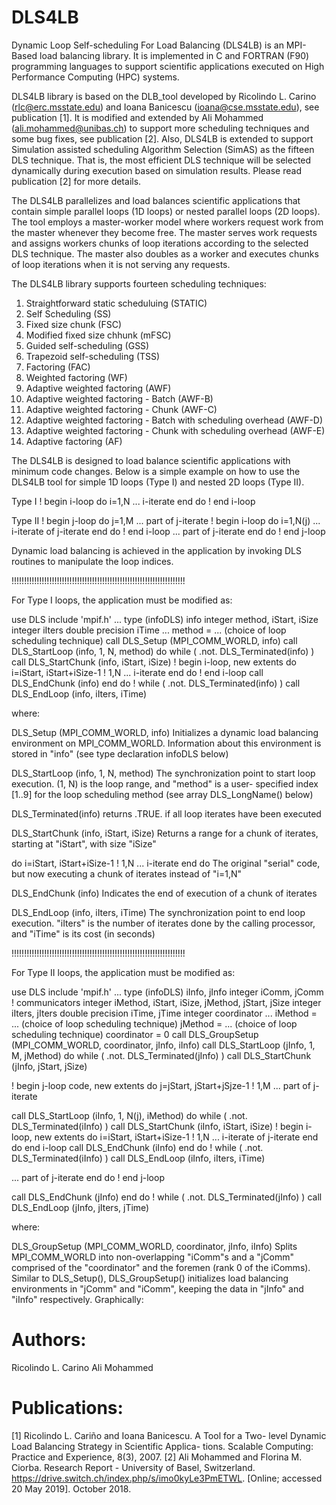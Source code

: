 # DLS4LB
Dynamic Loop Self-scheduling For Load Balancing (DLS4LB) is an MPI-Based load balancing library. It is implemented in C and FORTRAN (F90) programming languages to support scientific applications executed on High Performance Computing (HPC) systems.

DLS4LB library is based on the DLB_tool developed by Ricolindo L. Carino (rlc@erc.msstate.edu) and Ioana Banicescu (ioana@cse.msstate.edu), see publication [1].
It is modified and extended by Ali Mohammed (ali.mohammed@unibas.ch) to support more scheduling techniques and some bug fixes, see publication [2].
Also, DLS4LB is extended to support Simulation assisted scheduling Algorithm Selection (SimAS) as the fifteen DLS technique. 
That is, the most efficient DLS technique will be selected dynamically during execution based on simulation results. Please read publication [2] for more details.

The DLS4LB parallelizes and load balances scientific applications that contain simple parallel loops (1D loops) or nested parallel loops (2D loops). The tool employs a master-worker model where workers request work from the master whenever they become free. The master serves work requests and assigns workers chunks of loop iterations according to the selected DLS technique. The master also doubles as a worker and executes chunks of loop iterations when it is not serving any requests.


The DLS4LB library supports fourteen scheduling techniques:
  1.  Straightforward static scheduluing (STATIC)
  2.  Self Scheduling (SS)
  3.  Fixed size chunk (FSC)
  4.  Modified fixed size chhunk (mFSC)
  5.  Guided self-scheduling (GSS) 
  6.  Trapezoid self-scheduling (TSS)
  7.  Factoring (FAC)
  8.  Weighted factoring (WF)
  9.  Adaptive weighted factoring (AWF)
  10. Adaptive weighted factoring - Batch (AWF-B)
  11. Adaptive weighted factoring - Chunk (AWF-C)
  12. Adaptive weighted factoring - Batch with scheduling overhead (AWF-D)
  13. Adaptive weighted factoring - Chunk with scheduling overhead (AWF-E)
  14. Adaptive factoring (AF)
  
 
The DLS4LB is designed to load balance scientific applications with minimum code changes. Below is a simple example on how to use the DLS4LB tool for simple 1D loops (Type I) and nested 2D loops (Type II).
  
Type I
   ! begin i-loop
   do i=1,N
     ... i-iterate
   end do
   ! end i-loop


 Type II
   ! begin j-loop
   do j=1,M
     ... part of j-iterate
     ! begin i-loop
     do i=1,N(j)
     ... i-iterate of j-iterate
     end do
     ! end i-loop
     ... part of j-iterate
   end do
   ! end j-loop

 Dynamic load balancing is achieved in the application
 by invoking DLS routines to manipulate the loop indices.

!!!!!!!!!!!!!!!!!!!!!!!!!!!!!!!!!!!!!!!!!!!!!!!!!!!!!!!!!!!!!!!!!!!!!

 For Type I loops, the application must be modified as:

   use DLS
   include 'mpif.h'
   ...
   type (infoDLS) info
   integer method, iStart, iSize
   integer iIters
   double precision iTime
   ...
   method = ... (choice of loop scheduling technique)
   call DLS_Setup (MPI_COMM_WORLD, info)
   call DLS_StartLoop (info, 1, N, method)
   do while ( .not. DLS_Terminated(info) )
     call DLS_StartChunk (info, iStart, iSize)
     ! begin i-loop, new extents
     do i=iStart, iStart+iSize-1    ! 1,N
       ... i-iterate
     end do
     ! end i-loop
     call DLS_EndChunk (info)
   end do ! while ( .not. DLS_Terminated(info) )
   call DLS_EndLoop (info, iIters, iTime)


 where:

   DLS_Setup (MPI_COMM_WORLD, info)
      Initializes a dynamic load balancing environment on
      MPI_COMM_WORLD. Information about this environment is
      stored in "info" (see type declaration infoDLS below)

   DLS_StartLoop (info, 1, N, method)
      The synchronization point to start loop execution.
      (1, N) is the loop range, and "method" is a user-
      specified index [1..9] for the loop scheduling method
      (see array DLS_LongName() below)

   DLS_Terminated(info) 
      returns .TRUE. if all loop iterates have been
      executed

   DLS_StartChunk (info, iStart, iSize)
      Returns a range for a chunk of iterates, starting
      at "iStart", with size "iSize"

   do i=iStart, iStart+iSize-1    ! 1,N
     ... i-iterate
   end do
      The original "serial" code, but now executing
      a chunk of iterates instead of "i=1,N"

   DLS_EndChunk (info)
      Indicates the end of execution of a chunk of iterates

   DLS_EndLoop (info, iIters, iTime)
      The synchronization point to end loop execution. 
      "iIters" is the number of iterates done by the calling
      processor, and "iTime" is its cost (in seconds)
      

!!!!!!!!!!!!!!!!!!!!!!!!!!!!!!!!!!!!!!!!!!!!!!!!!!!!!!!!!!!!!!!!!!!!!

 For Type II loops, the application must be modified as:

   use DLS
   include 'mpif.h'
   ...
   type (infoDLS) iInfo, jInfo
   integer iComm, jComm    ! communicators
   integer iMethod, iStart, iSize, jMethod, jStart, jSize
   integer iIters, jIters
   double precision iTime, jTime
   integer coordinator
   ...
   iMethod = ... (choice of loop scheduling technique)
   jMethod = ... (choice of loop scheduling technique)
   coordinator = 0
   call DLS_GroupSetup (MPI_COMM_WORLD, coordinator, jInfo, iInfo)
   call DLS_StartLoop (jInfo, 1, M, jMethod)
   do while ( .not. DLS_Terminated(jInfo) )
     call DLS_StartChunk (jInfo, jStart, jSize)

   ! begin j-loop code, new extents
     do j=jStart, jStart+jSjze-1    ! 1,M
       ... part of j-iterate 

   call DLS_StartLoop (iInfo, 1, N(j), iMethod)
       do while ( .not. DLS_Terminated(iInfo) )
         call DLS_StartChunk (iInfo, iStart, iSize)
         ! begin i-loop, new extents
         do i=iStart, iStart+iSize-1    ! 1,N
           ... i-iterate of j-iterate
         end do
       end i-loop
       call DLS_EndChunk (iInfo)
      end do ! while ( .not. DLS_Terminated(iInfo) )
      call DLS_EndLoop (iInfo, iIters, iTime)

   ... part of j-iterate 
     end do
   ! end j-loop

  call DLS_EndChunk (jInfo)
   end do ! while ( .not. DLS_Terminated(jInfo) )
   call DLS_EndLoop (jInfo, jIters, jTime)

 where:

   DLS_GroupSetup (MPI_COMM_WORLD, coordinator, jInfo, iInfo)
      Splits MPI_COMM_WORLD into non-overlapping "iComm"s and
      a "jComm" comprised of the "coordinator" and the
      foremen (rank 0 of the iComms).  Similar to DLS_Setup(), 
      DLS_GroupSetup() initializes load balancing environments 
      in "jComm" and "iComm", keeping the data in "jInfo" and 
      "iInfo" respectively. Graphically:


 Authors:
 =======
Ricolindo L. Carino
Ali Mohammed

Publications:
============
[1] Ricolindo L. Cariño and Ioana Banicescu. A Tool for a Two- level Dynamic Load Balancing Strategy in Scientific Applica- tions. Scalable Computing: Practice and Experience, 8(3), 2007.
[2] Ali Mohammed and Florina M. Ciorba. Research Report - University of Basel, Switzerland. https://drive.switch.ch/index.php/s/imo0kyLe3PmETWL. [Online; accessed 20 May 2019]. October 2018.
